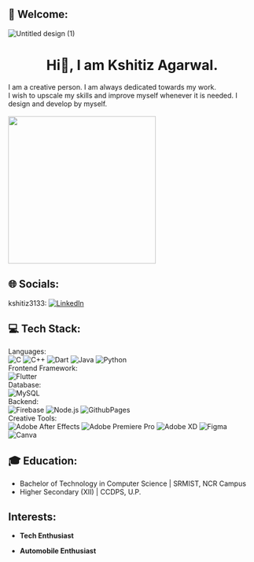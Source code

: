 ## 🙏 Welcome:
![Untitled design (1)](https://github.com/kshitiz3133/kshitiz3133/assets/126540363/a8f8cf8c-0ed3-472c-ae8b-06f29569ad71) 

<h1 align="center">Hi👋, I am Kshitiz Agarwal.</h1>
I am a creative person. I am always dedicated towards my work. <br>
I wish to upscale my skills and improve myself whenever it is needed. I design and develop by myself.<br>
<br>
<img src="https://github.com/kshitiz3133/kshitiz3133/assets/126540363/c3f6cfff-8e7c-4ecf-b0d2-aa456d94929d" width="300" height="300" align="center"/>

## 🌐 Socials:
kshitiz3133: [![LinkedIn](https://img.shields.io/badge/LinkedIn-%230077B5.svg?logo=linkedin&logoColor=white)](https://linkedin.com/in/kshitiz3133) 

## 💻 Tech Stack:
Languages: <br/> 
![C](https://img.shields.io/badge/c-%2300599C.svg?style=for-the-badge&logo=c&logoColor=white) ![C++](https://img.shields.io/badge/c++-%2300599C.svg?style=for-the-badge&logo=c%2B%2B&logoColor=white)  ![Dart](https://img.shields.io/badge/dart-%230175C2.svg?style=for-the-badge&logo=dart&logoColor=white)  ![Java](https://img.shields.io/badge/java-%23ED8B00.svg?style=for-the-badge&logo=openjdk&logoColor=white)  ![Python](https://img.shields.io/badge/python-3670A0?style=for-the-badge&logo=python&logoColor=ffdd54) <br/> 
Frontend Framework: <br/> 
![Flutter](https://img.shields.io/badge/Flutter-%2302569B.svg?style=for-the-badge&logo=Flutter&logoColor=white) <br/> 
Database: <br/> 
![MySQL](https://img.shields.io/badge/mysql-%2300000f.svg?style=for-the-badge&logo=mysql&logoColor=white)<br/> 
Backend: <br/> 
![Firebase](https://img.shields.io/badge/firebase-%23039BE5.svg?style=for-the-badge&logo=firebase)  ![Node.js](https://img.shields.io/badge/Node.js-%2343853D.svg?style=for-the-badge&logo=node.js&logoColor=white)  ![GithubPages](https://img.shields.io/badge/github%20pages-121013?style=for-the-badge&logo=github&logoColor=white) <br/> 
Creative Tools: <br/> 
![Adobe After Effects](https://img.shields.io/badge/Adobe%20After%20Effects-9999FF.svg?style=for-the-badge&logo=Adobe%20After%20Effects&logoColor=white) 
![Adobe Premiere Pro](https://img.shields.io/badge/Adobe%20Premiere%20Pro-9999FF.svg?style=for-the-badge&logo=Adobe%20Premiere%20Pro&logoColor=white) ![Adobe XD](https://img.shields.io/badge/Adobe%20XD-470137?style=for-the-badge&logo=Adobe%20XD&logoColor=#FF61F6) 
![Figma](https://img.shields.io/badge/figma-%23F24E1E.svg?style=for-the-badge&logo=figma&logoColor=white) ![Canva](https://img.shields.io/badge/Canva-%2300C4CC.svg?style=for-the-badge&logo=Canva&logoColor=white) <br>

## 🎓 Education:
- Bachelor of Technology in Computer Science | SRMIST, NCR Campus <br>
- Higher Secondary (XII) | CCDPS, U.P.

## Interests:
- **Tech Enthusiast** 

- **Automobile Enthusiast** 


<!-- Proudly created with GPRM ( https://gprm.itsvg.in ) -->
